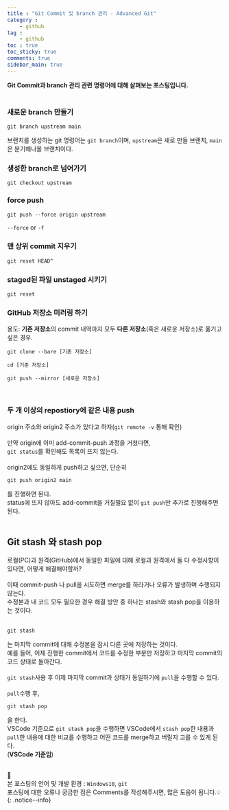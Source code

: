 ```yaml
---
title : "Git Commit 및 branch 관리 - Advanced Git"
category :
    - github
tag :
    - github
toc : true
toc_sticky: true
comments: true
sidebar_main: true
---
```


**Git Commit과 branch 관리 관련 명령어에 대해 살펴보는 포스팅입니다.**<br><br>

### 새로운 branch 만들기
```
git branch upstream main
```
브랜치를 생성하는 git 명령어는 `git branch`이며, `upstream`은 새로 만들 브랜치, `main`은 분기해나올 브랜치이다.

### 생성한 branch로 넘어가기
```
git checkout upstream
```

### force push
```
git push --force origin upstream
```
`--force` or `-f`

### 맨 상위 commit 지우기
```
git reset HEAD^
```

### staged된 파일 unstaged 시키기
```
git reset
```

### GitHub 저장소 미러링 하기
용도: **기존 저장소**의 commit 내역까지 모두 **다른 저장소**(혹은 새로운 저장소)로 옮기고 싶은 경우.
```
git clone --bare [기존 저장소] 
``` 
```
cd [기존 저장소]
```
```
git push --mirror [새로운 저장소]
```
<br>

### 두 개 이상의 repostiory에 같은 내용 push
origin 주소와 origin2 주소가 있다고 하자(`git remote -v` 통해 확인)<br><br>
만약 origin에 이미 add-commit-push 과정을 거쳤다면,<br>
`git status`를 확인해도 목록이 뜨지 않는다.<br><br>
origin2에도 동일하게 push하고 싶으면, 단순히
```
git push origin2 main
```
를 진행하면 된다.<br>
status에 뜨지 않아도 add-commit을 거칠필요 없이 `git push`만 추가로 진행해주면 된다.
<br><br>

## Git stash 와 stash pop
로컬(PC)과 원격(GitHub)에서 동일한 파일에 대해 로컬과 원격에서 둘 다 수정사항이 있다면, 어떻게 해결해야할까?<br><br>
이때 commit-push 나 pull을 시도하면 merge를 하라거나 오류가 발생하며 수행되지 않는다.<br>
수정본과 내 코드 모두 필요한 경우 해결 방안 중 하나는 stash와 stash pop을 이용하는 것이다.<br><br>
```
git stash
```
는 마지막 commit에 대해 수정본을 잠시 다른 곳에 저장하는 것이다.<br>
예를 들어, 어제 진행한 commit에서 코드를 수정한 부분만 저장하고 마지막 commit의 코드 상태로 돌아간다.<br><br>
`git stash`사용 후 이제 마지막 commit과 상태가 동일하기에 `pull`을 수행할 수 있다.<br><br>
`pull`수행 후,
```
git stash pop
```
을 한다.<br>
VSCode 기준으로 `git stash pop`을 수행하면 VSCode에서 `stash pop`한 내용과 `pull`한 내용에 대한 비교를 수행하고 어떤 코드를 merge하고 버릴지 고를 수 있게 된다.<br>
(**VSCode 기준임**)<br><br>


📣<br>
본 포스팅의 언어 및 개발 환경 : `Windows10`, `git`<br>
포스팅에 대한 오류나 궁금한 점은 Comments를 작성해주시면, 많은 도움이 됩니다.💡
{: .notice--info}